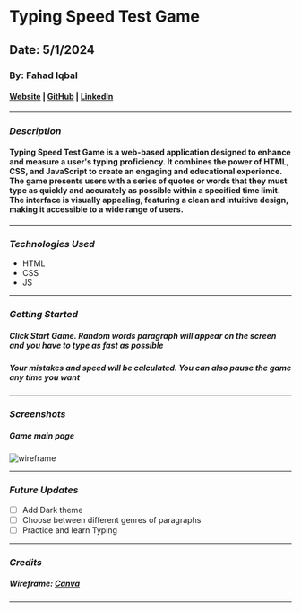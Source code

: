 # Typing Speed Test Game

## Date: 5/1/2024

### By: Fahad Iqbal

#### [Website](https://fahadiqbal.me/) | [GitHub](https://github.com/FahadIqbal1122) | [LinkedIn](https://www.linkedin.com/in/fahadiqbalmohammad/)

---

### **_Description_**

#### Typing Speed Test Game is a web-based application designed to enhance and measure a user's typing proficiency. It combines the power of HTML, CSS, and JavaScript to create an engaging and educational experience. The game presents users with a series of quotes or words that they must type as quickly and accurately as possible within a specified time limit. The interface is visually appealing, featuring a clean and intuitive design, making it accessible to a wide range of users.

---

### **_Technologies Used_**

- HTML
- CSS
- JS

---

### **_Getting Started_**

##### Click Start Game. Random words paragraph will appear on the screen and you have to type as fast as possible

##### Your mistakes and speed will be calculated. You can also pause the game any time you want

<!-- ##### The project was deployed and can be viewed [here](URL). -->

---

### **_Screenshots_**

##### Game main page

![wireframe](https://www.canva.com/design/DAGD-jRc1l4/QkOk_UOZR417APw2dtDX5Q/view?mode=prototype)

---

### **_Future Updates_**

- [ ] Add Dark theme
- [ ] Choose between different genres of paragraphs
- [ ] Practice and learn Typing

---

### **_Credits_**

##### Wireframe: [Canva](http://www.canva.com)

---
